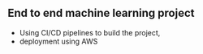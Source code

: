 ## End to end machine learning project<br>
- Using CI/CD pipelines to build the project,
- deployment using AWS